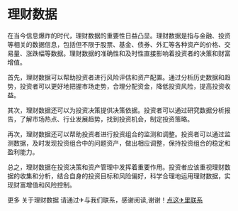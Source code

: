 # 理财数据

在当今信息爆炸的时代，理财数据的重要性日益凸显。理财数据是指与金融、投资等相关的数据信息，包括但不限于股票、基金、债券、外汇等各种资产的价格、交易量、涨跌幅等数据。理财数据的准确性和及时性直接影响着投资者的决策和财富增值。

首先，理财数据可以帮助投资者进行风险评估和资产配置。通过分析历史数据和趋势，投资者可以更好地把握市场走势，合理分配资金，降低投资风险，提高投资收益。

其次，理财数据还可以为投资决策提供决策依据。投资者可以通过研究数据分析报告，了解市场热点、行业发展趋势，找到投资机会，制定投资策略。

再次，理财数据还可以帮助投资者进行投资组合的监测和调整。投资者可以通过监测数据，及时发现投资组合中的问题资产，做出相应调整，保持投资组合的稳定和盈利能力。

总之，理财数据在投资决策和资产管理中发挥着重要作用。投资者应该重视理财数据的收集和分析，结合自身的投资目标和风险偏好，科学合理地运用理财数据，实现财富增值和风险控制。

更多 关于理财数据 请通过✈与我们联系，感谢阅读,谢谢！[点这✈里联系](https://d.k02.cc)